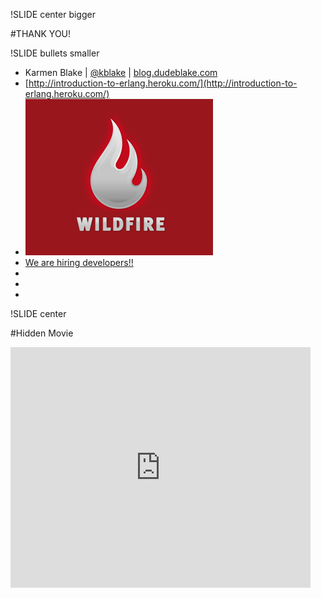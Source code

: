 !SLIDE center bigger

#THANK YOU!


!SLIDE bullets smaller

* Karmen Blake | [@kblake](http://twitter.com/kblake) | [blog.dudeblake.com](http://blog.dudeblake.com)
* [http://introduction-to-erlang.heroku.com/](http://introduction-to-erlang.heroku.com/)
* [![wildfire](../intro/logo-300x250wildfire.png)](http://wildfireapp.com)
* [We are hiring developers!!](http://www.wildfireapp.com/buzz/jobs)
* 
* 
* 



!SLIDE center

#Hidden Movie

<object width="480" height="385"><param name="movie" value="http://www.youtube.com/v/uKfKtXYLG78?fs=1&amp;hl=en_US"></param><param name="allowFullScreen" value="true"></param><param name="allowscriptaccess" value="always"></param><embed src="http://www.youtube.com/v/uKfKtXYLG78?fs=1&amp;hl=en_US" type="application/x-shockwave-flash" allowscriptaccess="always" allowfullscreen="true" width="480" height="385"></embed></object>
